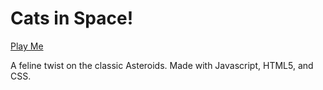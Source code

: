 Cats in Space!
========

[Play Me](http://cristischeye.github.io/cats-in-space)

A feline twist on the classic Asteroids. Made with Javascript, HTML5, and CSS.
